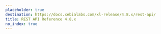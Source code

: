 ```yaml
---
placeholder: true
destination: https://docs.xebialabs.com/xl-release/4.8.x/rest-api/
title: REST API Reference 4.8.x
no_index: true
---
```

